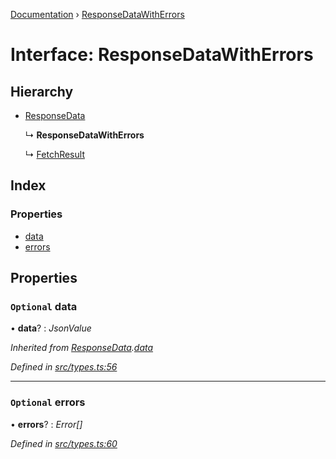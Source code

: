 [Documentation](../README.md) › [ResponseDataWithErrors](responsedatawitherrors.md)

# Interface: ResponseDataWithErrors

## Hierarchy

* [ResponseData](responsedata.md)

  ↳ **ResponseDataWithErrors**

  ↳ [FetchResult](fetchresult.md)

## Index

### Properties

* [data](responsedatawitherrors.md#optional-data)
* [errors](responsedatawitherrors.md#optional-errors)

## Properties

### `Optional` data

• **data**? : *JsonValue*

*Inherited from [ResponseData](responsedata.md).[data](responsedata.md#optional-data)*

*Defined in [src/types.ts:56](https://github.com/dylanaubrey/getta/blob/9fb69dd/src/types.ts#L56)*

___

### `Optional` errors

• **errors**? : *Error[]*

*Defined in [src/types.ts:60](https://github.com/dylanaubrey/getta/blob/9fb69dd/src/types.ts#L60)*
